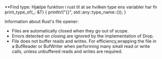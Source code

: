 **Find type: 
Hjælpe funktion i rust til at se hvilken type ens variabler har
        fn print_type_of<T>(_: &T) {
         println!("{}", std::any::type_name::<T>());
        }   

Information about Rust's file opener:
- Files are automatically closed when they go out of scope. 
- Errors detected on closing are ignored by the implementation of Drop. 
- File does not buffer reads and writes. For efficiency,wrapping the file in a BufReader or BufWriter when performing many small read or write calls, unless unbuffered reads and writes are required.
